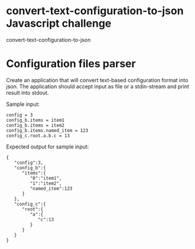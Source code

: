# convert-text-configuration-to-json Javascript challenge
convert-text-configuration-to-json

Configuration files parser
===

Create an application that will convert text-based configuration format into json.
The application should accept input as file or a stdin-stream and print result into stdout.

Sample input:
```
config = 3
config_b.items = item1
config_b.items = item2
config_b.items.named_item = 123
config_c.root.a.b.c = 13
```

Expected output for sample input:
```
{
   "config":3,
   "config_b":{
      "items":{
         "0":"item1",
         "1":"item2",
         "named_item":123
      }
   },
   "config_c":{
      "root":{
         "a":{
            "c":13
         }
      }
   }
}
